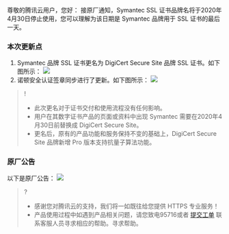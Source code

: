 尊敬的腾讯云用户，您好：
接原厂通知，Symantec SSL 证书品牌名将于2020年4月30日停止使用，您可以理解为该日期是 Symantec 品牌用于 SSL 证书的最后一天。

### 本次更新点
1. Symantec 品牌 SSL 证书更名为 DigiCert Secure Site 品牌 SSL 证书。如下图所示：
 ![](https://main.qcloudimg.com/raw/8df6f7bb415fe3c2591c5806bd0a97fa.png)
2. 诺顿安全认证签章同步进行了更新。如下图所示：
 ![](https://main.qcloudimg.com/raw/c9b9bd9c10f4cf6c726e85697c9b933c.png)
 
>!
>- 此次更名对于证书交付和使用流程没有任何影响。
>- 用户在其数字证书产品的页面或资料中出现 Symantec 需要在2020年4月30日前替换成 DigiCert Secure Site。
>- 更名后，原有的产品功能和服务保持不变的基础上，DigiCert Secure Site 品牌新增 Pro 版本支持抗量子算法功能。

### 原厂公告
以下是原厂公告：
![](https://main.qcloudimg.com/raw/7fc765ee0f71d9316259c03ef0d75325.jpg)
 



>?
>- 感谢您对腾讯云的支持，我们将一如既往给您提供 HTTPS 专业服务！
>- 产品使用过程中如遇到产品相关问题，请您致电95716或者 [提交工单](https://console.cloud.tencent.com/workorder/category) 联系客服人员寻求相应的帮助。寻求帮助。

